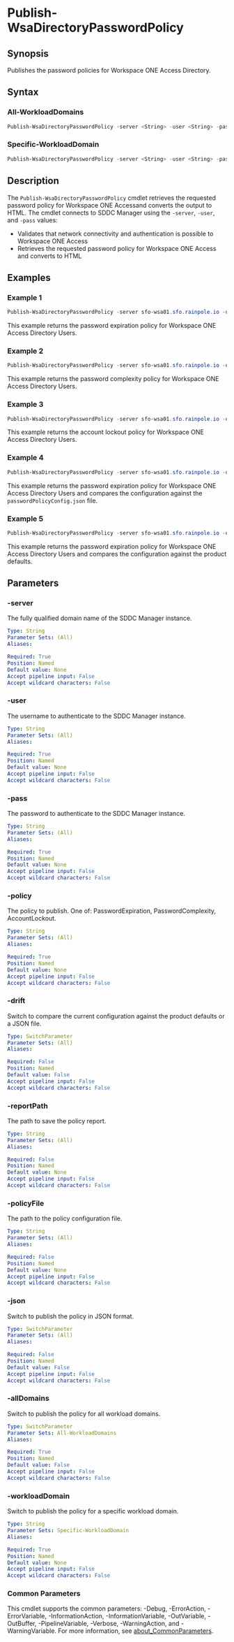 # Publish-WsaDirectoryPasswordPolicy

## Synopsis

Publishes the password policies for Workspace ONE Access Directory.

## Syntax

### All-WorkloadDomains

```powershell
Publish-WsaDirectoryPasswordPolicy -server <String> -user <String> -pass <String> -policy <String> [-drift] [-reportPath <String>] [-policyFile <String>] [-json] [-allDomains] [<CommonParameters>]
```

### Specific-WorkloadDomain

```powershell
Publish-WsaDirectoryPasswordPolicy -server <String> -user <String> -pass <String> -policy <String> [-drift] [-reportPath <String>] [-policyFile <String>] [-json] -workloadDomain <String> [<CommonParameters>]
```

## Description

The `Publish-WsaDirectoryPasswordPolicy` cmdlet retrieves the requested password policy for Workspace ONE Accessand converts the output to HTML.
The cmdlet connects to SDDC Manager using the `-server`, `-user`, and `-pass` values:

- Validates that network connectivity and authentication is possible to Workspace ONE Access
- Retrieves the requested password policy for Workspace ONE Access and converts to HTML

## Examples

### Example 1

```powershell
Publish-WsaDirectoryPasswordPolicy -server sfo-wsa01.sfo.rainpole.io -user admin -pass VMw@re1! -policy PasswordExpiration -allDomains
```

This example returns the password expiration policy for Workspace ONE Access Directory Users.

### Example 2

```powershell
Publish-WsaDirectoryPasswordPolicy -server sfo-wsa01.sfo.rainpole.io -user admin -pass VMw@re1! -policy PasswordComplexity -allDomains
```

This example returns the password complexity policy for Workspace ONE Access Directory Users.

### Example 3

```powershell
Publish-WsaDirectoryPasswordPolicy -server sfo-wsa01.sfo.rainpole.io -user admin -pass VMw@re1! -policy AccountLockout -allDomains
```

This example returns the account lockout policy for Workspace ONE Access Directory Users.

### Example 4

```powershell
Publish-WsaDirectoryPasswordPolicy -server sfo-wsa01.sfo.rainpole.io -user admin -pass VMw@re1! -policy PasswordExpiration -allDomains -drift -reportPath "F:\Reporting" -policyFile "passwordPolicyConfig.json"
```

This example returns the password expiration policy for Workspace ONE Access Directory Users and compares the configuration against the `passwordPolicyConfig.json` file.

### Example 5

```powershell
Publish-WsaDirectoryPasswordPolicy -server sfo-wsa01.sfo.rainpole.io -user admin -pass VMw@re1! -policy PasswordExpiration -allDomains -drift
```

This example returns the password expiration policy for Workspace ONE Access Directory Users and compares the configuration against the product defaults.

## Parameters

### -server

The fully qualified domain name of the SDDC Manager instance.

```yaml
Type: String
Parameter Sets: (All)
Aliases:

Required: True
Position: Named
Default value: None
Accept pipeline input: False
Accept wildcard characters: False
```

### -user

The username to authenticate to the SDDC Manager instance.

```yaml
Type: String
Parameter Sets: (All)
Aliases:

Required: True
Position: Named
Default value: None
Accept pipeline input: False
Accept wildcard characters: False
```

### -pass

The password to authenticate to the SDDC Manager instance.

```yaml
Type: String
Parameter Sets: (All)
Aliases:

Required: True
Position: Named
Default value: None
Accept pipeline input: False
Accept wildcard characters: False
```

### -policy

The policy to publish.
One of: PasswordExpiration, PasswordComplexity, AccountLockout.

```yaml
Type: String
Parameter Sets: (All)
Aliases:

Required: True
Position: Named
Default value: None
Accept pipeline input: False
Accept wildcard characters: False
```

### -drift

Switch to compare the current configuration against the product defaults or a JSON file.

```yaml
Type: SwitchParameter
Parameter Sets: (All)
Aliases:

Required: False
Position: Named
Default value: False
Accept pipeline input: False
Accept wildcard characters: False
```

### -reportPath

The path to save the policy report.

```yaml
Type: String
Parameter Sets: (All)
Aliases:

Required: False
Position: Named
Default value: None
Accept pipeline input: False
Accept wildcard characters: False
```

### -policyFile

The path to the policy configuration file.

```yaml
Type: String
Parameter Sets: (All)
Aliases:

Required: False
Position: Named
Default value: None
Accept pipeline input: False
Accept wildcard characters: False
```

### -json

Switch to publish the policy in JSON format.

```yaml
Type: SwitchParameter
Parameter Sets: (All)
Aliases:

Required: False
Position: Named
Default value: False
Accept pipeline input: False
Accept wildcard characters: False
```

### -allDomains

Switch to publish the policy for all workload domains.

```yaml
Type: SwitchParameter
Parameter Sets: All-WorkloadDomains
Aliases:

Required: True
Position: Named
Default value: False
Accept pipeline input: False
Accept wildcard characters: False
```

### -workloadDomain

Switch to publish the policy for a specific workload domain.

```yaml
Type: String
Parameter Sets: Specific-WorkloadDomain
Aliases:

Required: True
Position: Named
Default value: None
Accept pipeline input: False
Accept wildcard characters: False
```

### Common Parameters

This cmdlet supports the common parameters: -Debug, -ErrorAction, -ErrorVariable, -InformationAction, -InformationVariable, -OutVariable, -OutBuffer, -PipelineVariable, -Verbose, -WarningAction, and -WarningVariable. For more information, see [about_CommonParameters](http://go.microsoft.com/fwlink/?LinkID=113216).
